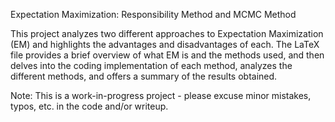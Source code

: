 Expectation Maximization: Responsibility Method and MCMC Method

This project analyzes two different approaches to Expectation Maximization (EM) and highlights the advantages and disadvantages of each. The LaTeX file provides a brief overview of what EM is and the methods used, and then delves into the coding implementation of each method, analyzes the different methods, and offers a summary of the results obtained.

Note: This is a work-in-progress project - please excuse minor mistakes, typos, etc. in the code and/or writeup.
